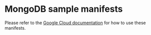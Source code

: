 # MongoDB sample manifests

Please refer to the [Google Cloud documentation](https://cloud.google.com/stackdriver/docs/managed-prometheus/exporters/mongodb) for how to use these manifests.
